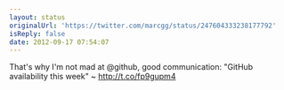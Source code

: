 ```yaml
---
layout: status
originalUrl: 'https://twitter.com/marcgg/status/247604333238177792'
isReply: false
date: 2012-09-17 07:54:07
---
```


That's why I'm not mad at @github, good communication: "GitHub availability this week" ~ http://t.co/fp9gupm4

